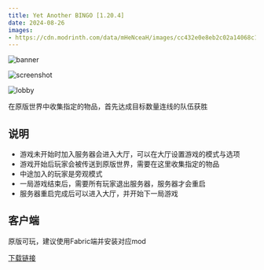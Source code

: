 ```yaml
---
title: Yet Another BINGO [1.20.4]
date: 2024-08-26
images:
- https://cdn.modrinth.com/data/mHeNceaH/images/cc432e0e8eb2c02a14068c1700bbc35bb2408ca2.png
---
```


![banner](https://wsrv.nl/?url=https%3A%2F%2Fgitlab.com%2Fhorrific-tweaks%2Fbingo%2F-%2Fraw%2Fmain%2Fdocs%2Fbanner-with-card.png&n=-1)

![screenshot](https://cdn.modrinth.com/data/mHeNceaH/images/cc432e0e8eb2c02a14068c1700bbc35bb2408ca2.png)

![lobby](https://cdn.modrinth.com/data/mHeNceaH/images/b1853612e6f4416b4d983bf670a00c30cdb8db15.png)

在原版世界中收集指定的物品，首先达成目标数量连线的队伍获胜

## 说明

* 游戏未开始时加入服务器会进入大厅，可以在大厅设置游戏的模式与选项
* 游戏开始后玩家会被传送到原版世界，需要在这里收集指定的物品
* 中途加入的玩家是旁观模式
* 一局游戏结束后，需要所有玩家退出服务器，服务器才会重启
* 服务器重启完成后可以进入大厅，并开始下一局游戏

## 客户端

原版可玩，建议使用Fabric端并安装对应mod

[下载链接](https://modrinth.com/mod/yet-another-minecraft-bingo)